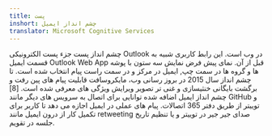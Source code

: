 ```yaml
---
title: پست
inshort: چشم انداز ایمیل
translator: Microsoft Cognitive Services
---
```


چشم انداز پست جزء پست الکترونیکی Outlook در وب است. این رابط کاربری شبیه به قسمت ایمیل Outlook Web App قبل از آن. نمای پیش فرض نمایش سه ستون با پوشه ها و گروه ها در سمت چپ, ایمیل در مرکز و در سمت راست پیام انتخاب شده است. تا چشم انداز سال 2015 در بروز رسانی وب، مایکروسافت قابلیت پیام های پین رفت و برگشت بایگانی خنثیسازی و غنی تر تصویر ویرایش ویژگی های معرفی شده است. [8] چشم انداز ایمیل اضافه شده توانایی برای اتصال به سرویس های دیگر مانند GitHub و توییتر از طریق دفتر 365 اتصالات. پیام های عملی در ایمیل اجازه می دهد تا کاربر برای تکمیل کار از درون ایمیل مانند retweeting صدای جیر جیر در توییتر و یا تنظیم تاریخ جلسه در تقویم. 





